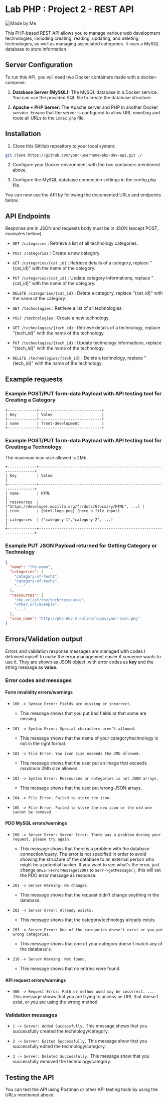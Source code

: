# Lab PHP : Project 2 - REST API

![Made by Me](https://github.com/raven-panda/ressources/blob/main/badges/made-by-me.svg)

This PHP-based REST API allows you to manage various web development technologies, including creating, reading, updating, and deleting technologies, as well as managing associated categories. It uses a MySQL database to store information.

## Server Configuration

To run this API, you will need two Docker containers made with a docker-compose:

1. **Database Server (MySQL):** The MySQL database in a Docker service. You can use the provided SQL file to create the database structure.

2. **Apache + PHP Server:** The Apache server and PHP in another Docker service. Ensure that the server is configured to allow URL rewriting and route all URLs to the `index.php` file.

## Installation

1. Clone this GitHub repository to your local system:

```bash
git clone https://github.com/your-username/php-dev-api.git ./
```

2. Configure your Docker environment with the two containers mentioned above.

3. Configure the MySQL database connection settings in the config.php file.

You can now use the API by following the documented URLs and endpoints below.

## API Endpoints

Response are in JSON and requests body must be in JSON (except POST, examples bellow).

- `GET /categories` : Retrieve a list of all technology categories.

- `POST /categories` : Create a new category.

- `GET /categories/{cat_id}` : Retrieve details of a category, replace "{cat_id}" with the name of the category.

- `PUT /categories/{cat_id}` : Update category informations, replace "{cat_id}" with the name of the category.

- `DELETE /categories/{cat_id}` : Delete a category, replace "{cat_id}" with the name of the category.

- `GET /technologies` : Retrieve a list of all technologies.

- `POST /technologies` : Create a new technology.

- `GET /technologies/{tech_id}` : Retrieve details of a technology, replace "{tech_id}" with the name of the technology.

- `PUT /technologies/{tech_id}` : Update technology informations, replace "{tech_id}" with the name of the technology.

- `DELETE /technologies/{tech_id}` : Delete a technology, replace "{tech_id}" with the name of the technology.

## Example requests

### Example POST/PUT form-data Payload with API testing tool for Creating a Category

```
+-------------+----------------------------+
| Key         | Value                      |
+-------------+----------------------------+
| name        | front-development          |
+-------------+----------------------------+
```

### Example POST/PUT form-data Payload with API testing tool for Creating a Technology

The maximum icon size allowed is 2Mb.

```
+-------------+--------------------------------------------------------------------+
| Key         | Value                                                              |
+-------------+--------------------------------------------------------------------+
| name        | HTML                                                               |
| ressources  | ["https://developer.mozilla.org/fr/docs/Glossary/HTML", ...] |
| icon        | [html-logo.png] (here a file input)                                |
| categories  | ["category-1","category-2", ...]                                   |
+-------------+--------------------------------------------------------------------+
```

### Example PUT JSON Payload returned for Getting Category or Technology

```json
{
  "name": "the-name",
  "categories": [
    "category-of-tech1",
    "category-of-tech2",
    "..."
  ],
  "ressources": [
    "the.url/of/the/tech/ressource",
    "other.url/example",
    "..."
  ],
  "icon_name": "http://php-dev-2.online/logos/your-icon.png"
}
```

## Errors/Validation output

Errors and validation response messages are managed with codes I defnined myself to make the error management easier if someone wants to use it. They are shown as JSON object, with error codes as **key** and the string message as **value**.

### Error codes and messages

#### Form invalidity errors/warnings

- `100 -> Syntax Error: Fields are missing or incorrect.`
  - This message shows that you put bad fields or that some are missing.

- `101 -> Syntax Error: Special characters aren't allowed.`
  - This message shows that the name of your category/technology is not in the right format.

- `102 -> File Error: You icon size exceeds the 2Mb allowed.`
  - This message shows that the user put an image that exceeds maximum 2Mb size allowed.

- `103 -> Syntax Error: Ressources or categories is not JSON arrays.`
  - This message shows that the user put wrong JSON arrays.

- `104 -> File Error: Failed to store the icon.`

- `105 -> File Error: Failed to store the new icon or the old one cannot be removed.`

#### PDO MySQL errors/warnings

- `200 -> Server Error: Server Error: There was a problem during your request, please try again.` 
  - This message shows that there is a problem with the database connection/query. The error is not specified in order to avoid showing the structure of the database to an external person who might be a potential hacker. If you want to see what's the error, just change `$RES->errorMessage(200)` to `$err->getMessage()`, this will set the PDO error message as response.

- `201 -> Server Warning: No changes.`
  - This message shows that the request didn't change anything in the database.

- `202 -> Server Error: Already exists.`
  - This message shows that the category/technology already exists.

- `203 -> Server Error: One of the categories doesn't exist or you put wrong categories.`
  - This message shows that one of your category doesn't match any of the database's.

- `210 -> Server Warning: Not found.`
  - This message shows that no entries were found.

#### API request errors/warnings

- `400 -> Request Error: Path or method used may be incorrect. ...` This message shows that you are trying to access an URL that doesn't exist, or you are using the wrong method.

### Validation messages

- `1 -> Server: Added Successfully.` This message shows that you successfully created the technology/category.

- `2 -> Server: Edited Successfully.` This message show that you successfully edited the technology/category.

- `3 -> Server: Deleted Successfully.` This message show that you successfully removed the technology/category.

## Testing the API

You can test the API using Postman or other API testing tools by using the URLs mentioned above.